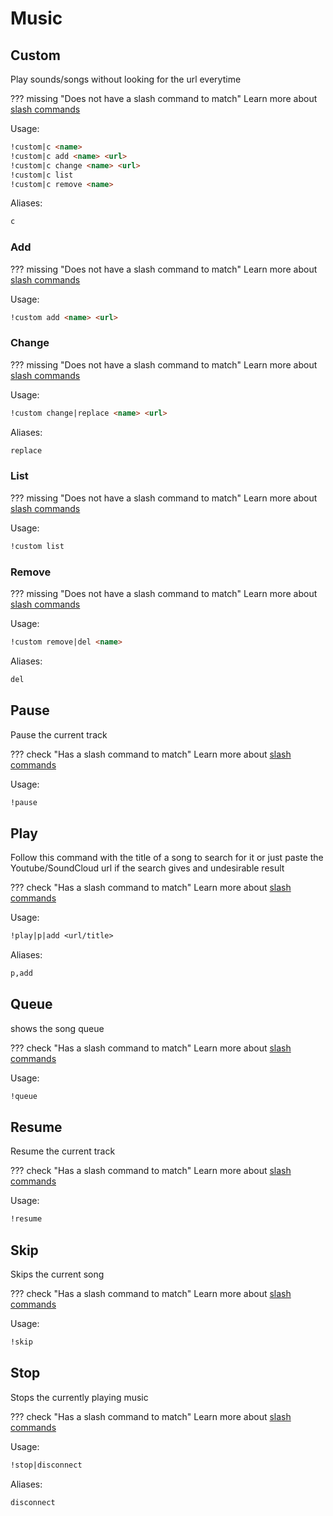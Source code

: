 # Music



## Custom

Play sounds/songs without looking for the url everytime

??? missing "Does not have a slash command to match"
	Learn more about [slash commands](/#slash-commands)

Usage:

```md
!custom|c <name>
!custom|c add <name> <url>
!custom|c change <name> <url>
!custom|c list 
!custom|c remove <name>
```

Aliases:

```md
c
```

### Add

??? missing "Does not have a slash command to match"
	Learn more about [slash commands](/#slash-commands)

Usage:

```md
!custom add <name> <url>
```

### Change

??? missing "Does not have a slash command to match"
	Learn more about [slash commands](/#slash-commands)

Usage:

```md
!custom change|replace <name> <url>
```

Aliases:

```md
replace
```

### List

??? missing "Does not have a slash command to match"
	Learn more about [slash commands](/#slash-commands)

Usage:

```md
!custom list 
```

### Remove

??? missing "Does not have a slash command to match"
	Learn more about [slash commands](/#slash-commands)

Usage:

```md
!custom remove|del <name>
```

Aliases:

```md
del
```

## Pause

Pause the current track

??? check "Has a slash command to match"
	Learn more about [slash commands](/#slash-commands)

Usage:

```md
!pause 
```

## Play

Follow this command with the title of a song to search for it or just paste the Youtube/SoundCloud url if the search gives and undesirable result

??? check "Has a slash command to match"
	Learn more about [slash commands](/#slash-commands)

Usage:

```md
!play|p|add <url/title>
```

Aliases:

```md
p,add
```

## Queue

shows the song queue

??? check "Has a slash command to match"
	Learn more about [slash commands](/#slash-commands)

Usage:

```md
!queue 
```

## Resume

Resume the current track

??? check "Has a slash command to match"
	Learn more about [slash commands](/#slash-commands)

Usage:

```md
!resume 
```

## Skip

Skips the current song

??? check "Has a slash command to match"
	Learn more about [slash commands](/#slash-commands)

Usage:

```md
!skip 
```

## Stop

Stops the currently playing music

??? check "Has a slash command to match"
	Learn more about [slash commands](/#slash-commands)

Usage:

```md
!stop|disconnect 
```

Aliases:

```md
disconnect
```
